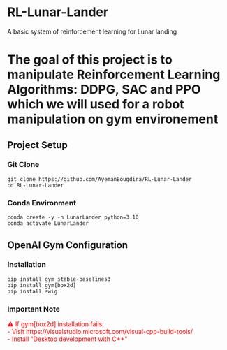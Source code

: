 # RL-Lunar-Lander
A basic system of reinforcement learning for Lunar landing

<!DOCTYPE html>
<html>
<body>
<h1>The goal of this project is to manipulate Reinforcement Learning Algorithms: DDPG, SAC and PPO which we will used for a robot manipulation on gym environement</h1>
<h2>Project Setup</h2>
<h3>Git Clone</h3>
<pre><code>git clone https://github.com/AyemanBougdira/RL-Lunar-Lander
cd RL-Lunar-Lander</code></pre>
<h3>Conda Environment</h3>
<pre><code>conda create -y -n LunarLander python=3.10
conda activate LunarLander</code></pre>
<h2>OpenAI Gym Configuration</h2>
<h3>Installation</h3>
<pre><code>pip install gym stable-baselines3
pip install gym[box2d]
pip install swig</code></pre>
<h3>Important Note</h3>
<p style="color:red;">⚠️ If gym[box2d] installation fails:
<br>- Visit https://visualstudio.microsoft.com/visual-cpp-build-tools/
<br>- Install "Desktop development with C++"</p>

</body>
</html>

